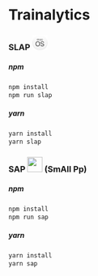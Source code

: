 # Trainalytics
 ### SLAP   <img src="https://raw.githubusercontent.com/naminho/instl/master/logo.svg?sanitize=true" height="30" width="30"></img>
 ##### npm
 ```
 npm install
 npm run slap
 ```
 ##### yarn
  ```
 yarn install
 yarn slap
 ```
 
  ### SAP   <img src="https://vignette.wikia.nocookie.net/finalfantasy/images/c/ce/FFXIII_enemy_Flandragora.png/revision/latest/top-crop/width/360/height/450?cb=20140221141334" height="30" width="30"></img> (SmAll Pp)
 ##### npm
 ```
 npm install
 npm run sap
 ```
 ##### yarn
  ```
 yarn install
 yarn sap
 ```
